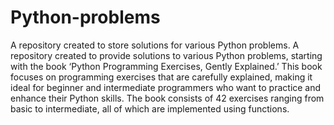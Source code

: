 # Python-problems
A repository created to store solutions for various Python problems.
A repository created to provide solutions to various Python problems, starting with the book ‘Python Programming Exercises, Gently Explained.’ This book focuses on programming exercises that are carefully explained, making it ideal for beginner and intermediate programmers who want to practice and enhance their Python skills. The book consists of 42 exercises ranging from basic to intermediate, all of which are implemented using functions.
